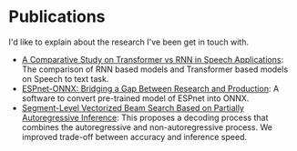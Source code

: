 # Publications

I'd like to explain about the research I've been get in touch with.

- [A Comparative Study on Transformer vs RNN in Speech Applications](./rnn_vs_transformer.md): The comparison of RNN based models and Transformer based models on Speech to text task.
- [ESPnet-ONNX: Bridging a Gap Between Research and Production](./espnet_onnx.md): A software to convert pre-trained model of ESPnet into ONNX.
- [Segment-Level Vectorized Beam Search Based on Partially Autoregressive Inference](./partially_autoregressive_inference.md): This proposes a decoding process that combines the autoregressive and non-autoregressive process. We improved trade-off between accuracy and inference speed.